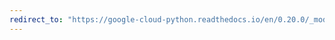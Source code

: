 ```yaml
---
redirect_to: "https://google-cloud-python.readthedocs.io/en/0.20.0/_modules/google/cloud/bigtable/row.html"
---
```

